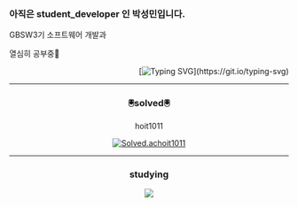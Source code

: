 
  
  ### 아직은 student_developer 인 박성민입니다.

GBSW3기 소프트웨어 개발과

열심히 공부중📖

<div align="right"> 
  
  [![Typing SVG](https://readme-typing-svg.demolab.com?font=Fira+Code&pause=1000&color=23F704&width=435&separator=%3C&lines=printf(%22app_Developer%22);)](https://git.io/typing-svg)
  
  <div align="center">  

  
 -------------------------------------------------------------------------------------------------------
  
  
 ### 🖲solved🖲
  
  hoit1011
  
  [![Solved.achoit1011](http://mazassumnida.wtf/api/v2/generate_badge?boj=hoit1011)](https://solved.ac/{handle})
  
  
  
  
  
  ------------------------------------------------------------------------------------------------------

  

  ### studying

<img src="https://img.shields.io/badge/C-A8B9CC?style=for-the-badge&logo=C&logoColor=white">







  
  
  
   <!--
**hoit1011/hoit1011** is a ✨ _special_ ✨ repository because its `README.md` (this file) appears on your GitHub profile.

Here are some ideas to get you started:

- 🔭 I’m currently working on ...
- 🌱 I’m currently learning ...
- 👯 I’m looking to collaborate on ...
- 🤔 I’m looking for help with ...
- 💬 Ask me about ...
- 📫 How to reach me: ...
- 😄 Pronouns: ...
- ⚡ Fun fact: ...
-->
